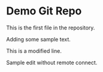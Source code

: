 # Demo Git Repo

This is the first file in the repository.

Adding some sample text.

This is a modified line.

Sample edit without remote connect.
